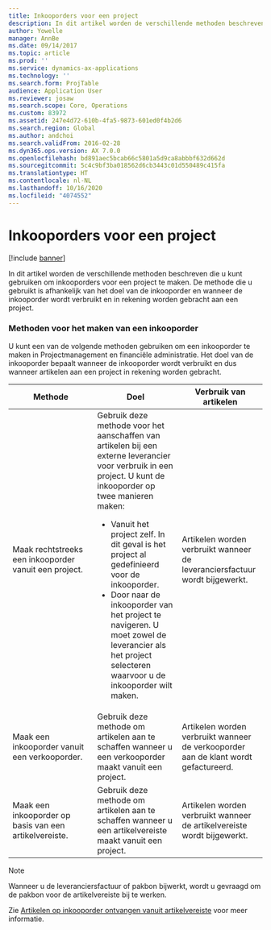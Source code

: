```yaml
---
title: Inkooporders voor een project
description: In dit artikel worden de verschillende methoden beschreven die u kunt gebruiken om inkooporders voor een project te maken. De methode die u gebruikt is afhankelijk van het doel van de inkooporder en wanneer de inkooporder wordt verbruikt en in rekening worden gebracht aan een project.
author: Yowelle
manager: AnnBe
ms.date: 09/14/2017
ms.topic: article
ms.prod: ''
ms.service: dynamics-ax-applications
ms.technology: ''
ms.search.form: ProjTable
audience: Application User
ms.reviewer: josaw
ms.search.scope: Core, Operations
ms.custom: 83972
ms.assetid: 247e4d72-610b-4fa5-9873-601ed0f4b2d6
ms.search.region: Global
ms.author: andchoi
ms.search.validFrom: 2016-02-28
ms.dyn365.ops.version: AX 7.0.0
ms.openlocfilehash: bd891aec5bcab66c5801a5d9ca8abbbf632d662d
ms.sourcegitcommit: 5c4c9bf3ba018562d6cb3443c01d550489c415fa
ms.translationtype: HT
ms.contentlocale: nl-NL
ms.lasthandoff: 10/16/2020
ms.locfileid: "4074552"
---
```

# <a name="purchase-orders-for-a-project"></a>Inkooporders voor een project

[!include [banner](../includes/banner.md)]

In dit artikel worden de verschillende methoden beschreven die u kunt gebruiken om inkooporders voor een project te maken. De methode die u gebruikt is afhankelijk van het doel van de inkooporder en wanneer de inkooporder wordt verbruikt en in rekening worden gebracht aan een project.

### <a name="methods-for-creating-a-purchase-order"></a>Methoden voor het maken van een inkooporder

U kunt een van de volgende methoden gebruiken om een inkooporder te maken in Projectmanagement en financiële administratie. Het doel van de inkooporder bepaalt wanneer de inkooporder wordt verbruikt en dus wanneer artikelen aan een project in rekening worden gebracht.

<table>
<colgroup>
<col width="33%" />
<col width="33%" />
<col width="33%" />
</colgroup>
<thead>
<tr class="header">
<th>Methode</th>
<th>Doel</th>
<th>Verbruik van artikelen</th>
</tr>
</thead>
<tbody>
<tr class="odd">
<td>Maak rechtstreeks een inkooporder vanuit een project.</td>
<td>Gebruik deze methode voor het aanschaffen van artikelen bij een externe leverancier voor verbruik in een project. U kunt de inkooporder op twee manieren maken:
<ul>
<li>Vanuit het project zelf. In dit geval is het project al gedefinieerd voor de inkooporder.</li>
<li>Door naar de inkooporder van het project te navigeren. U moet zowel de leverancier als het project selecteren waarvoor u de inkooporder wilt maken.</li>
</ul></td>
<td>Artikelen worden verbruikt wanneer de leveranciersfactuur wordt bijgewerkt.</td>
</tr>
<tr class="even">
<td>Maak een inkooporder vanuit een verkooporder.</td>
<td>Gebruik deze methode om artikelen aan te schaffen wanneer u een verkooporder maakt vanuit een project.</td>
<td>Artikelen worden verbruikt wanneer de verkooporder aan de klant wordt gefactureerd.</td>
</tr>
<tr class="odd">
<td>Maak een inkooporder op basis van een artikelvereiste.</td>
<td>Gebruik deze methode om artikelen aan te schaffen wanneer u een artikelvereiste maakt vanuit een project.</td>
<td>Artikelen worden verbruikt wanneer de artikelvereiste wordt bijgewerkt.</td>
</tr>
</tbody>
</table>

> [!NOTE] 
> Wanneer u de leveranciersfactuur of pakbon bijwerkt, wordt u gevraagd om de pakbon voor de artikelvereiste bij te werken.

Zie [Artikelen op inkooporder ontvangen vanuit artikelvereiste](tasks/receive-items-purchase-order-item-requirement.md) voor meer informatie.

